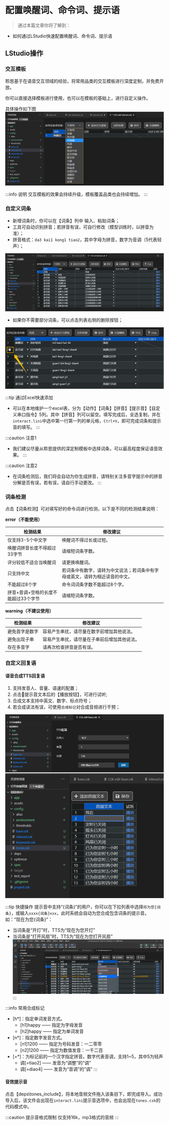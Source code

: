 
# 配置唤醒词、命令词、提示语

> 通过本篇文章你将了解到：
- 如何通过LStudio快速配置唤醒词、命令词、提示语

## LStudio操作

### 交互模板

聆思基于在语音交互领域的经验，将常用品类的交互模板进行深度定制，并免费开放。

你可以直接选择模板进行使用，也可以在模板的基础上，进行自定义操作。

具体操作如下图
![](./files/template.png)

:::info 说明
交互模板的效果会持续升级，模板覆盖品类也会持续增加。
:::


### 自定义词条

- 新增词条时，你可以在【词条】列中 输入、粘贴词条；
- 工具可自动识别拼音；若拼音有误，可自行修改（模型训练时，以拼音为准）；
- 拼音格式：`da3 kai1 kong1 tiao2`，其中字母为拼音，数字为音调（5代表轻声）；


![](./files/interact.png)

- 如果你不需要部分词条，可以点击列表右侧的删除按钮；

![](./files/16112348737585.png)


:::tip 通过Excel快速添加
- 可以在本地维护一个excel表，分为【动作】【词条】【拼音】【提示音】【自定义串口指令】5列。其中【拼音】列可以留空。填写完成后，全选复制，并在`interact.lini`中选中第一行第一列的单元格，`Ctrl+V`，即可完成词条和提示音的填写。
:::


:::caution 注意1
- 我们建议尽量从聆思提供的深定制模板中选择词条，可以最高程度保证语音效果。
:::

:::caution 注意2
- 在词条检测后，我们将会自动为你生成拼音，请特别关注多音字提示中的拼音分解是否有误，若有误，请自行手动更改。
:::



### 词条检测

点击【词条检测】可对填写好的命令词进行检测，以下是不同的检测结果说明：

**error（不能使用）**

| 检测结果 | 修改建议 |
| -- | -- |
| 仅支持3-5个中文字 | 唤醒词不得过长或过短。|
| 唤醒词拼音长度不得超过33字节 | 请缩短词条字数。|
| 评分较低不适合当唤醒词 | 请更换唤醒词。|
| 只支持中文 | 若词条中有数字，请转为中文说法；若词条中有字母或英文，请转为相近读音的中文。|
| 不能超过8个字 | 命令词词条字数不能超过8个字。|
| 拼音+音调+空格的长度不能超过33个字节 | 请缩短词条字数。|

**warning（不建议使用）**

| 检测结果 | 修改建议 |
| -- | -- |
| 避免首字是数字 | 容易产生串扰，请尽量在数字前增加其他说法。|
| 避免出现子串 | 容易产生串扰，请尽量在子串前后增加其他说法。|
|  存在多音字 | 请再次检查拼音是否有误。|


### 自定义回复语

#### 语音合成TTS回复语

1. 支持发音人、音量、语速的配置；
2. 点击提示音文本后的【播放按钮】，可进行试听;
3. 合成文本支持中英文、数字、标点符号；
4. 若合成读法有误，可使用`合成标记`对合成音频进行干预；

![](./files/tts_config.png)
![](./files/tts.png)

:::tip 快捷操作
提示音中支持“{词条}”的用户，你可以在下拉列表中选择`将为您{词条}`，或输入`xxxx{词条}xxx`，此时系统会自动为您合成包含词条的提示音。
如：“现在为您{词条}”：
- 当词条是“开灯”时，TTS为“现在为您开灯”
- 当词条是“打开风扇”时，TTS为“现在为您打开风扇”
![](./files/tts_template.png)
:::

:::info 常用合成标记
- [h*]：指定单词发音方式。
	- [h1]happy —— 指定为字母发音
	- [h2]happy —— 指定为单词发音
- [n*]：指定数字发音方式。
	- [n1]1200 —— 指定为号码发音：一二零零
	- [n2]1200 —— 指定为数值发音：一千二百
- [=*]：为标记前的一个汉字指定拼音。数字代表音调，支持1~5，其中5为轻声
	- 调[=tiao2] —— 发音为“调整”的“调”
	- 调[=diao4] —— 发音为“音调”的“调”
:::

#### 音效提示音

点击【deps\tones_include】，将本地音频文件拖入该条目下，即完成导入。成功导入后，该文件会出现在`interact.lini`提示音选项中，也会出现在`tones.csk`的代码模式中。

:::caution 提示音格式限制
仅支持16k，mp3格式的音频
:::